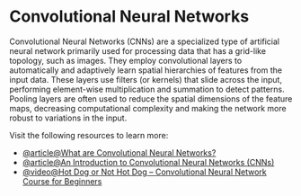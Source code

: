 # Convolutional Neural Networks

Convolutional Neural Networks (CNNs) are a specialized type of artificial neural network primarily used for processing data that has a grid-like topology, such as images. They employ convolutional layers to automatically and adaptively learn spatial hierarchies of features from the input data. These layers use filters (or kernels) that slide across the input, performing element-wise multiplication and summation to detect patterns. Pooling layers are often used to reduce the spatial dimensions of the feature maps, decreasing computational complexity and making the network more robust to variations in the input.

Visit the following resources to learn more:

- [@article@What are Convolutional Neural Networks?](https://www.ibm.com/think/topics/convolutional-neural-networks)
- [@article@An Introduction to Convolutional Neural Networks (CNNs)](https://www.datacamp.com/tutorial/introduction-to-convolutional-neural-networks-cnns)
- [@video@Hot Dog or Not Hot Dog – Convolutional Neural Network Course for Beginners](https://www.youtube.com/watch?v=nVhau51w6dM)